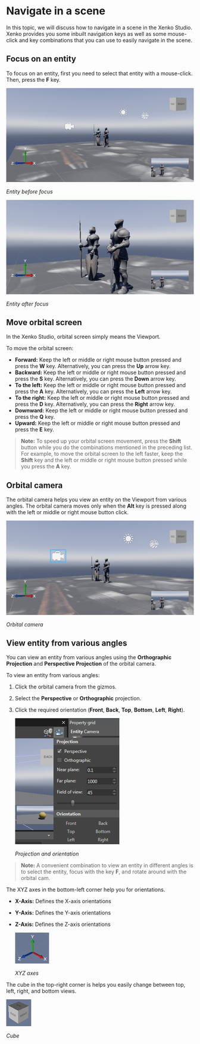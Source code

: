 # Navigate in a scene

In this topic, we will discuss how to navigate in a scene in the Xenko Studio. Xenko provides you some inbuilt navigation keys as well as some mouse-click and key combinations that you can use to easily navigate in the scene.

## Focus on an entity

To focus on an entity, first you need to select that entity with a mouse-click. Then, press the **F** key.

   ![Entity before focus](media/navigate-in-scene-before-focus.png)
   
   _Entity before focus_

   ![Entity after focus](media/navigate-in-scene-after-focus.png)
   
   _Entity after focus_

## Move orbital screen

In the Xenko Studio, orbital screen simply means the Viewport.

To move the orbital screen:

* **Forward:** Keep the left or middle or right mouse button pressed and press the **W** key. Alternatively, you can press the **Up** arrow key.
* **Backward:** Keep the left or middle or right mouse button pressed and press the **S** key. Alternatively, you can press the **Down** arrow key.
* **To the left:** Keep the left or middle or right mouse button pressed and press the **A** key. Alternatively, you can press the **Left** arrow key.
* **To the right:** Keep the left or middle or right mouse button pressed and press the **D** key. Alternatively, you can press the **Right** arrow key.
* **Downward:** Keep the left or middle or right mouse button pressed and press the **Q** key.
* **Upward:** Keep the left or middle or right mouse button pressed and press the **E** key.

>**Note:** To speed up your orbital screen movement, press the **Shift** button while you do the combinations mentioned in the preceding list. For example, to move the orbital screen to the left faster, keep the **Shift** key and the left or middle or right mouse button pressed while you press the **A**  key.

## Orbital camera

The orbital camera helps you view an entity on the Viewport from various angles. The orbital camera moves only when the **Alt** key is pressed along with the left or middle or right mouse button click.

   ![Orbital camera](media/navigate-in-scene-orbital-camera.png)
   
   _Orbital camera_

## View entity from various angles

You can view an entity from various angles using the **Orthographic Projection** and **Perspective Projection** of the orbital camera. 

To view an entity from various angles:

1. Click the orbital camera from the gizmos.
2. Select the **Perspective** or **Orthographic** projection.
3. Click the required orientation (**Front**, **Back**, **Top**, **Bottom**, **Left**, **Right**).

   ![View an entity](media/navigate-in-scene-projection-orientation.png)
   
   _Projection and orientation_

>**Note:** A convenient combination to view an entity in different angles is to select the entity, focus with the key **F**, and rotate around with the orbital cam.
   
The XYZ axes in the bottom-left corner help you for orientations.

* **X-Axis:** Defines the X-axis orientations
* **Y-Axis:** Defines the Y-axis orientations
* **Z-Axis:** Defines the Z-axis orientations

   ![XYZ axes](media/navigate-in-scene-axes.png)
   
   _XYZ axes_

The cube in the top-right corner is helps you easily change between top, left, right, and bottom views.

   ![Cube](media/navigate-in-scene-cube.png)
   
   _Cube_